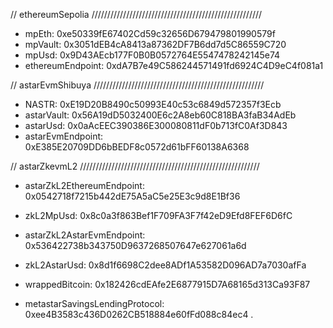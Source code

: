 //  ethereumSepolia //////////////////////////////////////////////////////
- mpEth:                        0xe50339fE67402Cd59c32656D679479801990579f
- mpVault:                      0x3051dEB4cA8413a87362DF7B6dd7d5C86559C720
- mpUsd:                        0x9D43AEcb177F0B0B0572764E5547478242145e74
- ethereumEndpoint:             0xdA7B7e49C586244571491fd6924C4D9eC4f081a1


//  astarEvmShibuya //////////////////////////////////////////////////////
- NASTR:                        0xE19D20B8490c50993E40c53c6849d572357f3Ecb
- astarVault:                   0x56A19dD5032400E6c2A8eb60C818BA3faB34AdEb
- astarUsd:                     0x0aAcEEC390386E300080811dF0b713fC0Af3D843
- astarEvmEndpoint:             0xE385E20709DD6bBEDF8c0572d61bFF60138A6368


//  astarZkevmL2 /////////////////////////////////////////////////////////
- astarZkL2EthereumEndpoint:        0x0542718f7215b442dE75A5aC5e25E3c9d8E1Bf36
- zkL2MpUsd:                        0x8c0a3f863Bef1F709FA3F7f42eD9Efd8FEF6D6fC

- astarZkL2AstarEvmEndpoint:        0x536422738b343750D9637268507647e627061a6d
- zkL2AstarUsd:                     0x8d1f6698C2dee8ADf1A53582D096AD7a7030afFa           

- wrappedBitcoin:                   0x182426cdEAfe2E6877915D7A68165d313Ca93F87

- metastarSavingsLendingProtocol:   0xee4B3583c436D0262CB518884e60fFd088c84ec4
.